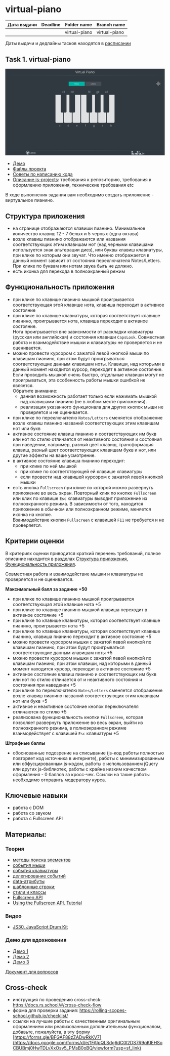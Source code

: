 # virtual-piano

| Дата выдачи | Deadline         | Folder name   | Branch name   |
| ------------| ---------------- | ------------- | ------------- |
|             |                  | virtual-piano | virtual-piano |

Даты выдачи и дедлайны тасков находятся в [расписании](https://docs.google.com/spreadsheets/d/1oM2O8DtjC0HodB3j7hcIResaWBw8P18tXkOl1ymelvE/edit#gid=1646898206)

## Task 1. virtual-piano

![screenshot](images/virtual-piano.png)

- [Демо](https://rolling-scopes-school.github.io/stage1-tasks/virtual-piano/)
- [Файлы проекта](https://github.com/rolling-scopes-school/stage1-tasks/tree/virtual-piano)
- [Советы по написанию кода](stage1/tasks/virtual-piano-hints.md)
- [Описание js-projects](stage1/tasks/js-projects.md): требования к репозиторию, требования к оформлению приложения, технические требования etc

В ходе выполнения задания вам необходимо создать приложение - виртуальное пианино. 

## Структура приложения
- на странице отображаются клавиши пианино. Минимальное количество клавиш 12 - 7 белых и 5 черных (одна октава)
- возле клавиш пианино отображаются или названия соответствующих этим клавишам нот (над черными клавишами используется знак альтерации диез), или буквы клавиш клавиатуры, при клике по которым они звучат. Что именно отображается в данный момент зависит от состояния переключателя Notes/Letters. При клике по буквам или нотам звука быть не должно.
- есть иконка для перехода в полноэкранный режим

## Функциональность приложения
- при клике по клавише пианино мышкой проигрывается соответствующая этой клавише нота, клавиша переходит в активное состояние
- при клике по клавише клавиатуры, которая соответствует клавише пианино, проигрывается нота, клавиша переходит в активное состояние.  
Нота проигрывается вне зависимости от раскладки клавиатуры (русская или английская) и состояния клавиши `CapsLosk`. Совместная работа и взаимодействие мышки и клавиатуры не проверяется и не оценивается.
- можно провести курсором с зажатой левой кнопкой мыши по клавишам пианино, при этом будут проигрываться соответствующие данным клавишам ноты. Клавиши, над которыми в данный момент находится курсор, переходят в активное состояние. Если проводить мышкой очень быстро, отдельные клавиши могут не проигрываться, эта особенность работы мышки ошибкой не является.  
Обратите внимание:
  - данная возможность работает только если нажимать мышкой над клавишами пианино (не в любом месте приложения).  
  - реализация указанного функционала для других кнопок мыши не проверяется и не оценивается.
- при клике по переключателю `Notes/Letters` сменяется отображение возле клавиш пианино названий соответствующих этим клавишам нот или букв
- активное состояние клавиш пианино и соответствующих им букв или нот по стилю отличается от неактивного состояния и состояния при наведении, например, разный цвет клавиш, трансформация клавиш, разный цвет соответствующих клавишам букв и нот, или другие эффекты на ваше усмотрение. 
- в активное состояние клавиша пианино переходит:
  - при клике по ней мышкой
  - при клике по соответствующей ей клавише клавиатуры
  - если провести над клавишей курсором с зажатой левой кнопкой мышки
- есть кнопка `Fullscreen` при клике по которой можно развернуть приложение во весь экран. Повторный клик по кнопке `Fullscreen` или клик по клавише `Esc` клавиатуры выводит приложение из полноэкранного режима. В зависимости от того, находится приложение в обычном или полноэкранном режиме, меняется иконка на кнопке.  
Взаимодействие кнопки `Fullscreen` с клавишей `F11` не требуется и не проверяется.

## Критерии оценки

В критериях оценки приводится краткий перечень требований, полное описание находится в разделах [Структура приложения](#Структура-приложения), [Функциональность приложения](#Функциональность-приложения). 

Совместная работа и взаимодействие мышки и клавиатуры не проверяется и не оценивается. 

**Максимальный балл за задание +50**
- при клике по клавише пианино мышкой проигрывается соответствующая этой клавише нота +5
- при клике по клавише пианино мышкой клавиша переходит в активное состояние +5
- при клике по клавише клавиатуры, которая соответствует клавише пианино, проигрывается нота +5
- при клике по клавише клавиатуры, которая соответствует клавише пианино, клавиша пианино переходит в активное состояние +5
- можно провести курсором мышки с зажатой левой кнопкой по клавишам пианино, при этом будут проигрываться соответствующие данным клавишам ноты +5
- можно провести курсором мышки с зажатой левой кнопкой по клавишам пианино, при этом клавиши, над которыми в данный момент находится курсор, переходят в активное состояние +5
- активное состояние клавиш пианино и соответствующих им букв или нот по стилю отличается от и неактивного состояния и состояния при наведении +5
- при клике по переключателю `Notes/Letters` сменяется отображение возле клавиш пианино названий соответствующих этим клавишам нот или букв +5
- активное и неактивное состояние кнопок переключателя отличаются по стилю +5
- реализована функциональность кнопки `Fullscreen`, которая позволяет развернуть приложение во весь экран, выйти из полноэкранного режима, в полноэкранном режиме взаимодействует с клавишей `Esc` клавиатуры +5

**Штрафные баллы**
- обоснованные подозрение на списывание (js-код работы полностью повторяет код источника в интернете), работы с минимизированным или обфусцированным js-кодом, работы с использованием jQuery или других js-библиотек, работы с крайне низким качеством оформления - 0 баллов за кросс-чек. Ссылки на такие работы необходимо отправить модератору курса.

## Ключевые навыки
- работа с DOM
- работа со звуком
- работа с Fullscreen API

## Материалы:

### Теория
- [методы поиска элементов](https://learn.javascript.ru/searching-elements-dom)
- [события мыши](https://learn.javascript.ru/mouse-events-basics) 
- [события клавиатуры](https://learn.javascript.ru/keyboard-events)
- [делегирование событий](https://learn.javascript.ru/event-delegation)
- [data-атрибуты](https://learn.javascript.ru/dom-attributes-and-properties#nestandartnye-atributy-dataset)
- [шаблонные строки](https://developer.mozilla.org/ru/docs/Web/JavaScript/Reference/template_strings);
- [стили и классы](https://learn.javascript.ru/styles-and-classes)
- [Fullscreen API](https://developer.mozilla.org/ru/docs/DOM/Using_fullscreen_mode)
- [Using the Fullscreen API. Tutorial](https://www.digitalocean.com/community/tutorials/js-fullscreen-api)
### Видео
- [JS30. JavaScript Drum Kit](https://youtu.be/VuN8qwZoego)
### Демо для вдохновения
- [Демо 1](https://jliza.ru/assets/piano2/)
- [Демо 2](https://www.onlinepianist.com/virtual-piano)
- [Демо 3](https://virtualpiano.net/)

[Документ для вопросов](https://docs.google.com/spreadsheets/d/1dMDLBC4-1XPaVMehZB6DqetToXZhq4x0PiZtj-jvLRc/edit#gid=1972614983)

## Cross-check
- инструкция по проведению cross-check: https://docs.rs.school/#/cross-check-flow
- форма для проверки задания: https://rolling-scopes-school.github.io/checklist/
- ссылки на лучшие работы с качественным оригинальным оформлением или реализованным дополнительным функционалом, добавьте, пожалуйста, в эту форму [https://forms.gle/BFGAF88zZADwRkKV7](https://docs.google.com/forms/d/e/1FAIpQLSdg6dC0I2DS7R9qKIEHSoCBUBmj0HwTDLvXxOsv5_PMsB0oBQ/viewform?usp=sf_link)
